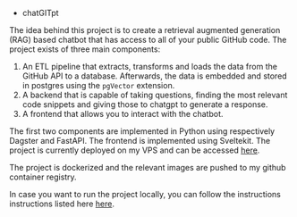 * chatGITpt

The idea behind this project is to create a retrieval augmented generation (RAG) based chatbot that has access to all of your public GitHub code. The project exists of three main components:

1. An ETL pipeline that extracts, transforms and loads the data from the GitHub API to a database. Afterwards, the data is embedded and stored in postgres using the `pgVector` extension.
2. A backend that is capable of taking questions, finding the most relevant code snippets and giving those to chatgpt to generate a response.
3. A frontend that allows you to interact with the chatbot.

The first two components are implemented in Python using respectively Dagster and FastAPI. The frontend is implemented using Sveltekit. The project is currently deployed on my VPS and can be accessed [here](https:/chat.chidinweke.be). 

The project is dockerized and the relevant images are pushed to my github container registry. 


In case you want to run the project locally, you can follow the instructions instructions listed here [here](https://chat.chidinweke.be/host-it-yourself).